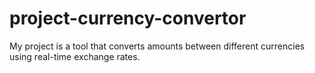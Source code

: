# project-currency-convertor
My project is a tool that converts amounts between different currencies using real-time exchange rates.
